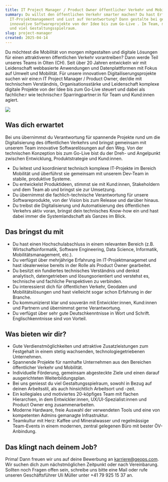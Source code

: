 ```yaml
---
title: IT Project Manager / Product Owner öffentlicher Verkehr und Mobilität 80-100%
summary: Du willst den öffentlichen Verkehr smarter machen? Du hast Erfahrung im
  IT-Projektmanagement und Lust auf Verantwortung? Dann gestalte bei geOps
  innovative Softwareprojekte von der Idee bis zum Go-Live . Im Team, mit Sinn
  und viel Gestaltungsspielraum.
slug: project-manager
created: 2025-04-14
---
```

Du möchtest die Mobilität von morgen mitgestalten und digitale Lösungen für einen attraktiveren öffentlichen Verkehr vorantreiben? Dann werde Teil unseres Teams in Olten (CH). Seit über 20 Jahren entwickeln wir mit Leidenschaft webbasierte Anwendungen und Datenplattformen mit Fokus auf Umwelt und Mobilität. Für unsere innovativen Digitailiserungsprojekte suchen wir eine:n IT Project Manager / Product Owner, der/die mit technischem Verständnis, Organisationsstärke und Leidenschaft komplexe digitale Projekte von der Idee bis zum Go-Live steuert und dabei als fachliche:r wie technische:r Sparringpartner:in für Team und Kund:innen agiert. 

![](/images/job/it-project-manager-product-owner-öffentlicher-verkehr-und-mobilität-80-100/project-manager_website.png)

## Was dich erwartet

Bei uns übernimmst du Verantwortung für spannende Projekte rund um die Digitalisierung des öffentlichen Verkehrs und bringst gemeinsam mit unserem Team innovative Softwarelösungen auf den Weg. Von der technischen Konzeption bis zum Go-Live bist du der Dreh- und Angelpunkt zwischen Entwicklung, Produktstrategie und Kund:innen.

* Du leitest und koordinierst technisch komplexe IT-Projekte im Bereich Mobilität und überführst sie gemeinsam mit unserem Dev-Team in stabile, produktive Systeme.
* Du entwickelst Produktideen, stimmst sie mit Kund:innen, Stakeholdern und dem Team ab und bringst sie zur Umsetzung.
* Du übernimmst die fachlich-technische Verantwortung für unsere Softwareprodukte, von der Vision bis zum Release und darüber hinaus.
* Du treibst die Digitalisierung und Automatisierung des öffentlichen Verkehrs aktiv voran, bringst dein technisches Know-how ein und hast dabei immer die Systemlandschaft als Ganzes im Blick. 

## Das bringst du mit

* Du hast einen Hochschulabschluss in einem relevanten Bereich (z.B. Wirtschaftsinformatik, Software Engineering, Data Science, Informatik, Mobilitätsmanagement, etc.).
* Du verfügst über mehrjährige Erfahrung im IT-Projektmanagemet und hast idealerweise bereits in der Rolle als Product Owner gearbeitet. 
* Du besitzt ein fundiertes technisches Verständnis und denkst analytisch, datengetrieben und lösungsorientiert und verstehst es, technische und fachliche Perspektiven zu verbinden. 
* Du interessierst dich für öffentlichen Verkehr, Geodaten und Mobilitätslösungen und hast vielleicht sogar schon Erfahrung in der Branche.
* Du kommunizierst klar und souverän mit Entwickler:innen, Kund:innen und Partnern und übernimmst gerne Verantwortung.
* Du verfügst über sehr gute Deutschkenntnisse in Wort und Schrift. Englischkenntnisse sind von Vorteil.

## Was bieten wir dir?

* Gute Verdienstmöglichkeiten und attraktive Zusatz­leistungen zum Festgehalt in einem stetig wachsenden, technologiegetriebenen Unternehmen.
* Spannende Projekte für namhafte Unternehmen aus den Bereichen öffentlicher Verkehr und Mobilität.
* Individuelle Förderung, gemeinsam abgesteckte Ziele und einen darauf ausgerichteten Weiterbildungsplan.
* Bei uns geniesst du viel Gestaltungsspielraum, sowohl in Bezug auf deinen Arbeitsstil, als auch hinsichtlich Arbeitsort und -zeit.
* Ein kollegiales und motiviertes 20-köpfiges Team mit flachen Hierarchien, in dem Entwickler:innen, UX/UI-Spezialist:innen und Product Owner eng zusammenarbeiten. 
* Moderne Hardware, freie Auswahl der verwendeten Tools und eine von kompetenten Admins gemanagte Infrastruktur.
* Teamkultur mit Herz: Kaffee und Mineralwasser und regelmässige Team-Events in einem modernen, zentral gelegenen Büro mit bester ÖV-Anbindung.

## Das klingt nach deinem Job?

Prima! Dann freuen wir uns auf deine Bewerbung an [karriere@geops.com](mailto:karriere@geops.com). Wir suchen dich zum nächstmöglichen Zeitpunkt oder nach Vereinbarung. Sollten noch Fragen offen sein, schreibe uns bitte eine Mail oder rufe unseren Geschäftsführer Uli Müller unter +41 79 925 15 37 an.